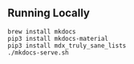 ## Running Locally

```
brew install mkdocs
pip3 install mkdocs-material
pip3 install mdx_truly_sane_lists
./mkdocs-serve.sh
```
